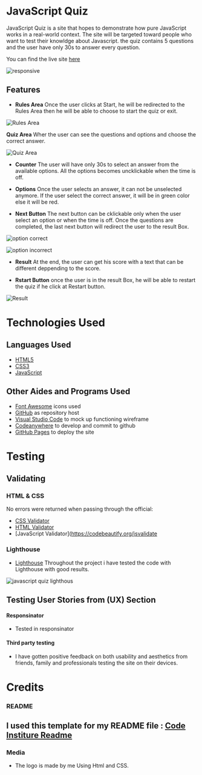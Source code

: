 # JavaScript Quiz
JavaScript Quiz is a site that hopes to demonstrate how pure JavaScript works in a real-world context. The site will be targeted toward people who want to test their knowldge about Javascript. the quiz contains 5 questions and the user have only 30s to answer every question.

You can find the live site [here](https://soukasamadi.github.io/yogamoves/index.html)

![responsive](https://github.com/soukasamadi/javascript-Quiz/assets/131408125/3d0ac9e4-5716-44ef-93c3-d404c1034abc)

## Features
- __Rules Area__
  Once the user clicks at Start, he will be redirected to the Rules Area then he will be able to choose to start the quiz or exit.

![Rules Area](https://github.com/soukasamadi/javascript-Quiz/assets/131408125/95cbf2f0-a688-4c0a-8498-88c09b0be7a2)

  __Quiz Area__
  Wher the user can see the questions and options and choose the correct answer.

![Quiz Area](https://github.com/soukasamadi/javascript-Quiz/assets/131408125/44141d96-b4ec-4272-af6c-775d4ce3aa4a)

- __Counter__
  The user will have only 30s to select an answer from the available options.
  All the options becomes uncklickable when the time is off.

- __Options__ 
  Once the user selects an answer, it can not be unselected anymore.
  If the user select the correct answer, it will be in green color else it will be red.

- __Next Button__ 
  The next button can be cklickable only when the user select an option or when the time is off.
  Once the questions are completed, the last next button will redirect the user to the result Box. 

![option correct](https://github.com/soukasamadi/javascript-Quiz/assets/131408125/d758d7b1-46ed-48cd-8c36-a8cce5a537d3)

![option incorrect](https://github.com/soukasamadi/javascript-Quiz/assets/131408125/3b1d679d-f1f9-4126-ab6b-eb5bae7b06c4)
 - __Result__
  At the end, the user can get his score with a text that can be different deppending to the score.  
   
 - __Rstart Button__
  once the user is in the result Box, he will be able to restart the quiz if he click at Restart button.

![Result](https://github.com/soukasamadi/javascript-Quiz/assets/131408125/608d07e5-c121-407d-89c1-9246331e91c9)


# Technologies Used

## Languages Used

- [HTML5](https://en.wikipedia.org/wiki/HTML5)
- [CSS3](https://en.wikipedia.org/wiki/CSS)
- [JavaScript](https://de.wikipedia.org/wiki/JavaScript)

## Other Aides and Programs Used

- [Font Awesome](https://fontawesome.com/) icons used
- [GitHub](https://github.com/) as repository host
- [Visual Studio Code](https://code.visualstudio.com/) to mock up functioning wireframe
- [Codeanywhere](https://app.codeanywhere.com/) to develop and commit to github
- [GitHub Pages](https://pages.github.com/) to deploy the site

# Testing

## Validating

### HTML & CSS

  No errors were returned when passing through the official:

- [CSS Validator](https://jigsaw.w3.org/css-validator/)
- [HTML Validator](https://validator.w3.org/)
- [JavaScript Validator](https://codebeautify.org/jsvalidate

  
### Lighthouse

- [Lighthouse](https://developers.google.com/web/tools/lighthouse)
   Throughout the project i have tested the code with Lighthouse with good results.

![javascript quiz lighthous](https://github.com/soukasamadi/javascript-Quiz/assets/131408125/3eec5688-480c-4d94-a7bf-038728c86421)

## Testing User Stories from (UX) Section
  
#### Responsinator

- Tested in responsinator

#### Third party testing

- I have gotten positive feedback on both usability and aesthetics from friends, family and professionals testing the site on their devices.
  
# Credits



### README

I used this template for my README file : [Code Institure Readme](https://github.com/Code-Institute-Solutions/readme-template/blob/master/README.md?plain=1)
-

### Media

- The logo is made by me Using Html and CSS.


